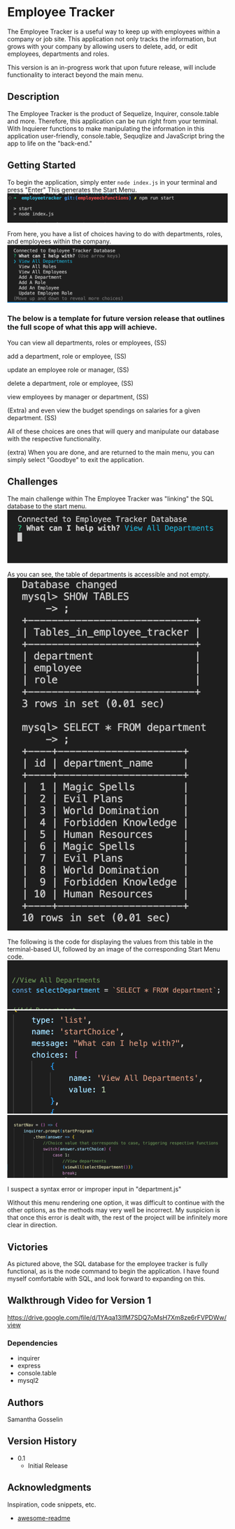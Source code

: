# Employee Tracker

The Employee Tracker is a useful way to keep up with employees within a company or job site. This application not only tracks the information, but grows with your company by allowing users to delete, add, or edit employees, departments and roles.

This version is an in-progress work that upon future release, will include functionality to interact beyond the main menu.

## Description

The Employee Tracker is the product of Sequelize, Inquirer, console.table and more. Therefore, this application can be run right from your terminal. With Inquierer functions to make manipulating the information in this application user-friendly, console.table, Sequqlize and JavaScript bring the app to life on the "back-end."

## Getting Started

To begin the application, simply enter `node index.js` in your terminal and press "Enter"
This generates the Start Menu.
![NPMCommand](/images/npmrunstart.png "Start command")

From here, you have a list of choices having to do with departments, roles, and employees within the company.
![Menu](/images/menu.png "Start Menu")


### The below is a template for future version release that outlines the full scope of what this app will achieve.

You can view all departments, roles or employees,
(SS)

add a department, role or employee,
(SS)

update an employee role or manager,
(SS)

delete a department, role or employee,
(SS)

view employees by manager or department,
(SS)

(Extra)
and even view the budget spendings on salaries for a given department.
(SS)

All of these choices are ones that will query and manipulate our database with the respective functionality.

(extra)
When you are done, and are returned to the main menu, you can simply select "Goodbye" to exit the application.

## Challenges

The main challenge within The Employee Tracker was "linking" the SQL database to the start menu. 
![UhOh|100x100](/images/error.png "Where did my choices go?🤔")


As you can see, the table of departments is accessible and not empty. 
![Table, 5%](/images/table.png "The table exists!")

The following is the code for displaying the values from this table in the terminal-based UI, followed by an image of the corresponding Start Menu code. 
![DepartmentJS](/images/departmentcode.png)
![StartCode1](/images/startcode1.png)
![StartCode2](/images/startcode2.png)

I suspect a syntax error or improper input in "department.js"

Without this menu rendering one option, it was difficult to continue with the other options, as the methods may very well be incorrect.
My suspicion is that once this error is dealt with, the rest of the project will be infinitely more clear in direction.

## Victories

As pictured above, the SQL database for the employee tracker is fully functional, as is the node command to begin the application. I have found myself comfortable with SQL, and look forward to expanding on this.

## Walkthrough Video for Version 1
https://drive.google.com/file/d/1YAqa13lfM7SDQ7oMsH7Xm8ze6rFVPDWw/view

### Dependencies

* inquirer
* express
* console.table
* mysql2

## Authors

Samantha Gosselin

## Version History

* 0.1
    * Initial Release


## Acknowledgments

Inspiration, code snippets, etc.
* [awesome-readme](https://github.com/matiassingers/awesome-readme) 
